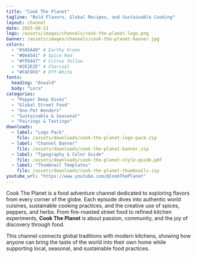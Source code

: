 ```yaml
---
title: "Cook The Planet"
tagline: "Bold Flavors, Global Recipes, and Sustainable Cooking"
layout: channel
date: 2025-08-21
logo: /assets/images/channels/cook-the-planet-logo.png
banner: /assets/images/channels/cook-the-planet-banner.jpg
colors:
  - "#3A5A40" # Earthy Green
  - "#D64541" # Spice Red
  - "#FFD447" # Citrus Yellow
  - "#2E2E2E" # Charcoal
  - "#FAF9F6" # Off-White
fonts:
  heading: "Oswald"
  body: "Lora"
categories:
  - "Pepper Deep Dives"
  - "Global Street Food"
  - "One-Pot Wonders"
  - "Sustainable & Seasonal"
  - "Pairings & Tastings"
downloads:
  - label: "Logo Pack"
    file: /assets/downloads/cook-the-planet-logo-pack.zip
  - label: "Channel Banner"
    file: /assets/downloads/cook-the-planet-banner.zip
  - label: "Typography & Color Guide"
    file: /assets/downloads/cook-the-planet-style-guide.pdf
  - label: "Thumbnail Templates"
    file: /assets/downloads/cook-the-planet-thumbnails.zip
youtube_url: "https://www.youtube.com/@CookThePlanet"
---
```


Cook The Planet is a food adventure channel dedicated to exploring flavors from every corner of the globe. Each episode dives into authentic world cuisines, sustainable cooking practices, and the creative use of spices, peppers, and herbs. From fire-roasted street food to refined kitchen experiments, **Cook The Planet** is about passion, community, and the joy of discovery through food.  

This channel connects global traditions with modern kitchens, showing how anyone can bring the taste of the world into their own home while supporting local, seasonal, and sustainable food practices.
